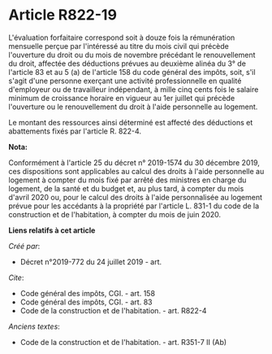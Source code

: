 # Article R822-19

L'évaluation forfaitaire correspond soit à douze fois la rémunération mensuelle perçue par l'intéressé au titre du mois civil
qui précède l'ouverture du droit ou du mois de novembre précédant le renouvellement du droit, affectée des déductions prévues
au deuxième alinéa du 3° de l'article 83 et au 5 (a) de l'article 158 du code général des impôts, soit, s'il s'agit d'une
personne exerçant une activité professionnelle en qualité d'employeur ou de travailleur indépendant, à mille cinq cents fois
le salaire minimum de croissance horaire en vigueur au 1er juillet qui précède l'ouverture ou le renouvellement du droit à
l'aide personnelle au logement. 

Le montant des ressources ainsi déterminé est affecté des déductions et abattements fixés par l'article R. 822-4.

**Nota:**

Conformément à l'article 25 du décret n° 2019-1574 du 30 décembre 2019, ces dispositions sont applicables au calcul des
droits à l'aide personnelle au logement à compter du mois fixé par arrêté des ministres en charge du logement, de la santé et
du budget et, au plus tard, à compter du mois d'avril 2020 ou, pour le calcul des droits à l'aide personnalisée au logement
prévue pour les accédants à la propriété par l'article L. 831-1 du code de la construction et de l'habitation, à compter du
mois de juin 2020.

**Liens relatifs à cet article**

_Créé par_:

  - Décret n°2019-772 du 24 juillet 2019 - art.

_Cite_:

  - Code général des impôts, CGI. - art. 158
  - Code général des impôts, CGI. - art. 83
  - Code de la construction et de l'habitation. - art. R822-4

_Anciens textes_:

  - Code de la construction et de l'habitation. - art. R351-7 II (Ab)
